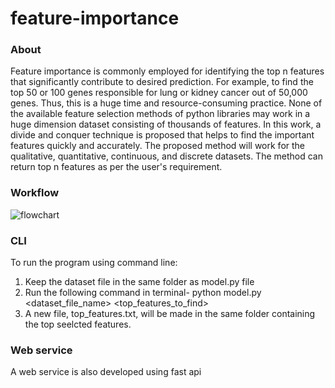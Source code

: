 # feature-importance

### About
Feature importance is commonly employed for identifying the top n features that significantly contribute to desired prediction. For example, to find the top 50 or 100 genes responsible for lung or kidney cancer out of 50,000 genes. Thus, this is a huge time and resource-consuming practice. None of the available feature selection methods of python libraries may work in a huge dimension dataset consisting of thousands of features. In this work, a divide and conquer technique is proposed that helps to find the important features quickly and accurately. The proposed method will work for the qualitative, quantitative, continuous, and discrete datasets. The method can return top n features as per the user's requirement. 

### Workflow
![flowchart](https://lh4.googleusercontent.com/BKyXpukeFBCJkaD_wRx7Pzy2Fa_oVROHMigNcc-SYQ2bCieD-PeRpOVjsscK-hj9JIk=w2400)

### CLI
To run the program using command line:
  1. Keep the dataset file in the same folder as model.py file
  2. Run the following command in terminal- python model.py <dataset_file_name> <top_features_to_find>
  3. A new file, top_features.txt, will be made in the same folder containing the top seelcted features.
  
### Web service
A web service is also developed using fast api
